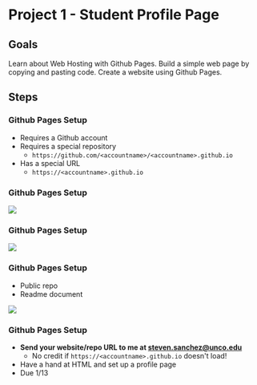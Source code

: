 # Project 1 - Student Profile Page

## Goals

Learn about Web Hosting with Github Pages.
Build a simple web page by copying and pasting code.
Create a website using Github Pages.



## Steps

### Github Pages Setup
* Requires a Github account
* Requires a special repository
    * `https://github.com/<accountname>/<accountname>.github.io`
* Has a special URL
  * `https://<accountname>.github.io`


### Github Pages Setup

![](img/git-new-repo.png)


### Github Pages Setup

![](img/ghp-create-repo.png)


### Github Pages Setup
* Public repo
* Readme document

![](img/ghp-init-repo.png)


### Github Pages Setup
* **Send your website/repo URL to me at steven.sanchez@unco.edu**
  * No credit if `https://<accountname>.github.io` doesn't load!
* Have a hand at HTML and set up a profile page
* Due 1/13



